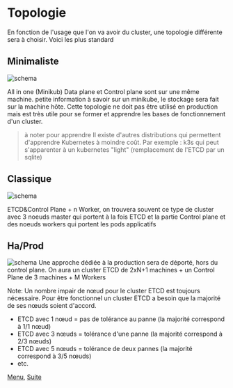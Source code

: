 # Topologie
En fonction de l'usage que l'on va avoir du cluster, une topologie différente sera à choisir. Voici les plus standard

## Minimaliste
![schema](https://obeyler.github.io/Formation-K8S/images/topologie-simple-K8S.drawio.svg)

All in one (Minikub) Data plane et Control plane sont sur une même machine. 
petite information à savoir sur un minikube, le stockage sera fait sur la machine hôte. Cette topologie ne doit pas être utilisé en production mais est très utile pour se former et apprendre les bases de fonctionnement d'un cluster.
> à noter pour apprendre
> Il existe d'autres distributions qui permettent d'apprendre Kubernetes à moindre coût. Par exemple : k3s qui peut s'apparenter à un kubernetes "light" (remplacement de l'ETCD par un sqlite)
## Classique 
![schema](https://obeyler.github.io/Formation-K8S/images/topologie-classique-K8S.drawio.svg)

ETCD&Control Plane + n Worker, 
on trouvera souvent ce type de cluster avec 3 noeuds master qui portent à la fois ETCD et la partie Control plane et des noeuds workers qui portent les pods applicatifs 
## Ha/Prod 
![schema](https://obeyler.github.io/Formation-K8S/images/topologie-ha-K8S.drawio.svg)
Une approche dédiée à la production sera de déporté, hors du control plane.
On aura un cluster ETCD de 2xN+1 machines + un Control Plane de 3 machines + M Workers

Note: Un nombre impair de nœud pour le cluster ETCD est toujours nécessaire. Pour être fonctionnel un cluster ETCD a besoin que la majorité de ses nœuds soient d'accord. 
- ETCD avec 1 nœud = pas de tolérance au panne (la majorité correspond à 1/1 nœud)
- ETCD avec 3 nœuds = tolérance d'une panne (la majorité correspond à 2/3 nœuds)
- ETCD avec 5 nœuds = tolérance de deux pannes (la majorité correspond à 3/5 nœuds)
- etc. 

[Menu](https://obeyler.github.io/Formation-K8S/), [Suite](https://obeyler.github.io/Formation-K8S/Chapitres/Generalite.html)
